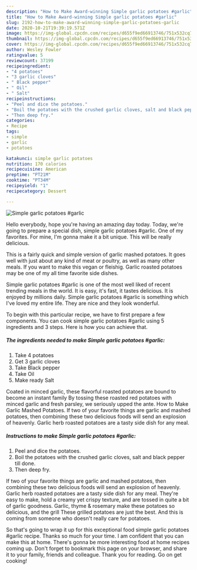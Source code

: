 ```yaml
---
description: "How to Make Award-winning Simple garlic potatoes #garlic"
title: "How to Make Award-winning Simple garlic potatoes #garlic"
slug: 2192-how-to-make-award-winning-simple-garlic-potatoes-garlic
date: 2020-10-21T19:39:19.571Z
image: https://img-global.cpcdn.com/recipes/d655f9ed66913746/751x532cq70/simple-garlic-potatoes-garlic-recipe-main-photo.jpg
thumbnail: https://img-global.cpcdn.com/recipes/d655f9ed66913746/751x532cq70/simple-garlic-potatoes-garlic-recipe-main-photo.jpg
cover: https://img-global.cpcdn.com/recipes/d655f9ed66913746/751x532cq70/simple-garlic-potatoes-garlic-recipe-main-photo.jpg
author: Wesley Fowler
ratingvalue: 5
reviewcount: 37199
recipeingredient:
- "4 potatoes"
- "3 garlic cloves"
- " Black pepper"
- " Oil"
- " Salt"
recipeinstructions:
- "Peel and dice the potatoes."
- "Boil the potatoes with the crushed garlic cloves, salt and black pepper till done."
- "Then deep fry."
categories:
- Recipe
tags:
- simple
- garlic
- potatoes

katakunci: simple garlic potatoes 
nutrition: 170 calories
recipecuisine: American
preptime: "PT21M"
cooktime: "PT34M"
recipeyield: "1"
recipecategory: Dessert

---
```



![Simple garlic potatoes #garlic](https://img-global.cpcdn.com/recipes/d655f9ed66913746/751x532cq70/simple-garlic-potatoes-garlic-recipe-main-photo.jpg)

Hello everybody, hope you're having an amazing day today. Today, we're going to prepare a special dish, simple garlic potatoes #garlic. One of my favorites. For mine, I'm gonna make it a bit unique. This will be really delicious.

This is a fairly quick and simple version of garlic mashed potatoes. It goes well with just about any kind of meat or poultry, as well as many other meals. If you want to make this vegan or fleishig. Garlic roasted potatoes may be one of my all time favorite side dishes.

Simple garlic potatoes #garlic is one of the most well liked of recent trending meals in the world. It is easy, it's fast, it tastes delicious. It is enjoyed by millions daily. Simple garlic potatoes #garlic is something which I've loved my entire life. They are nice and they look wonderful.


To begin with this particular recipe, we have to first prepare a few components. You can cook simple garlic potatoes #garlic using 5 ingredients and 3 steps. Here is how you can achieve that.

<!--inarticleads1-->

##### The ingredients needed to make Simple garlic potatoes #garlic:

1. Take 4 potatoes
1. Get 3 garlic cloves
1. Take  Black pepper
1. Take  Oil
1. Make ready  Salt


Coated in minced garlic, these flavorful roasted potatoes are bound to become an instant family By tossing these roasted red potatoes with minced garlic and fresh parsley, we seriously upped the ante. How to Make Garlic Mashed Potatoes. If two of your favorite things are garlic and mashed potatoes, then combining these two delicious foods will send an explosion of heavenly. Garlic herb roasted potatoes are a tasty side dish for any meal. 

<!--inarticleads2-->

##### Instructions to make Simple garlic potatoes #garlic:

1. Peel and dice the potatoes.
1. Boil the potatoes with the crushed garlic cloves, salt and black pepper till done.
1. Then deep fry.


If two of your favorite things are garlic and mashed potatoes, then combining these two delicious foods will send an explosion of heavenly. Garlic herb roasted potatoes are a tasty side dish for any meal. They&#39;re easy to make, hold a creamy yet crispy texture, and are tossed in quite a bit of garlic goodness. Garlic, thyme &amp; rosemary make these potatoes so delicious, and the grill These grilled potatoes are just the best. And this is coming from someone who doesn&#39;t really care for potatoes. 

So that's going to wrap it up for this exceptional food simple garlic potatoes #garlic recipe. Thanks so much for your time. I am confident that you can make this at home. There's gonna be more interesting food at home recipes coming up. Don't forget to bookmark this page on your browser, and share it to your family, friends and colleague. Thank you for reading. Go on get cooking!
